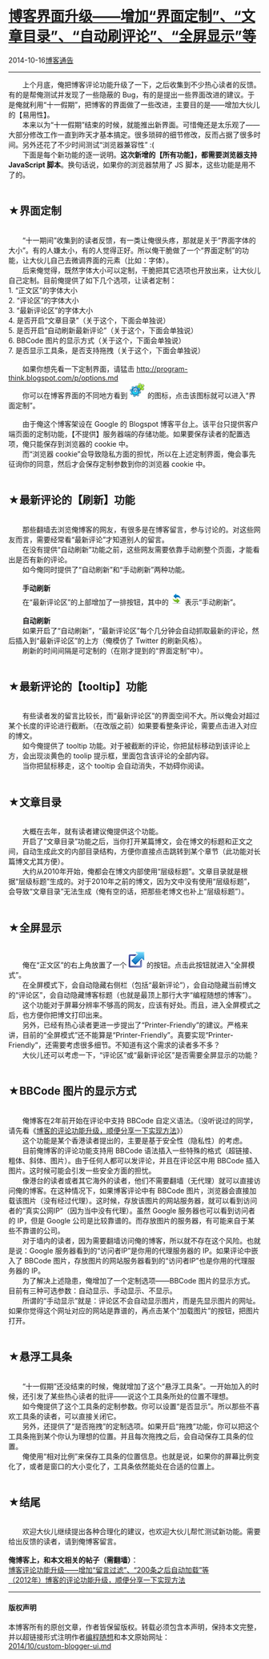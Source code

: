 <!DOCTYPE html>
<html xmlns="http://www.w3.org/1999/xhtml" xml:lang="zh-CN">
<head>
<meta http-equiv="Content-Type" content="text/html; charset=utf-8" />
<meta name="generator" content="Python script by program.think@gmail.com" />
<meta name="provider" content="program-think.blogspot.com" />
<link type="text/css" rel="stylesheet" href="../../css/program-think.css" />
<title>博客界面升级——增加“界面定制”、“文章目录”、“自动刷评论”、“全屏显示”等 - 编程随想的博客</title>
</head>
<body>
<div id="main" style="width:100%;">
<h1><a href="../../index.md" title="回到首页">博客界面升级——增加“界面定制”、“文章目录”、“自动刷评论”、“全屏显示”等</a></h1>
<div class="post-info"><span class="date-header">2014-10-16</span><a href="../../tags/E58D9AE5AEA2E9809AE5918A.md" class="tag">博客通告</a> </div>
<hr>
<div class="post">
&#12288;&#12288;上个月底，俺把博客评论功能升级了一下，之后收集到不少热心读者的反馈。有的是帮俺测试并发现了一些隐蔽的 Bug，有的是提出一些界面改进的建议。于是俺就利用“十一假期”，把博客的界面做了一些改进，主要目的是——增加大伙儿的【易用性】。<br />&#12288;&#12288;本来以为“十一假期”结束的时候，就能推出新界面。可惜俺还是太乐观了——大部分修改工作一直到昨天才基本搞定。很多琐碎的细节修改，反而占据了很多时间。另外还花了不少时间测试“浏览器兼容性” :(<br />&#12288;&#12288;下面是每个新功能的逐一说明。<b>这次新增的【所有功能】，都需要浏览器支持 JavaScript 脚本</b>。换句话说，如果你的浏览器禁用了 JS 脚本，这些功能是用不了的。<a name='more'></a><!--program-think--><br /><br /><h2>★界面定制</h2><br />&#12288;&#12288;“十一期间”收集到的读者反馈，有一类让俺很头疼，那就是关于“界面字体的大小”。有的人嫌太小，有的人觉得正好。所以俺干脆做了一个“界面定制”的功能，让大伙儿自己去微调界面的元素（比如：字体）。<br />&#12288;&#12288;后来俺觉得，既然字体大小可以定制，干脆把其它选项也开放出来，让大伙儿自己定制。目前俺提供了如下几个选项，让读者定制：<br />1. “正文区”的字体大小<br />2. “评论区”的字体大小<br />3. “最新评论区”的字体大小<br />4. 是否开启“文章目录”（关于这个，下面会单独说）<br />5. 是否开启“自动刷新最新评论”（关于这个，下面会单独说）<br />6. BBCode 图片的显示方式（关于这个，下面会单独说）<br />7. 是否显示工具条，是否支持拖拽（关于这个，下面会单独说）<br /><br />&#12288;&#12288;如果你想先看一下定制界面，请猛击 <a href="http://program-think.blogspot.com/p/options.html">http://program-think.blogspot.com/p/options.md</a><br />&#12288;&#12288;你可以在博客界面的不同地方看到 <img src="../../images/2014/10/config_32x32.png" alt="界面定制"> 的图标，点击该图标就可以进入“界面定制”。<br /><br />&#12288;&#12288;由于俺这个博客架设在 Google 的 Blogspot 博客平台上。该平台只提供客户端页面的定制功能，【不提供】服务器端的存储功能。如果要保存读者的配置选项，俺只能保存到浏览器的 cookie 中。<br />&#12288;&#12288;而“浏览器 cookie”会导致隐私方面的担忧，所以在上述定制界面，俺会事先征询你的同意，然后才会保存定制参数到你的浏览器 cookie 中。<br /><br /><h2>★最新评论的【刷新】功能</h2><br />&#12288;&#12288;那些翻墙去浏览俺博客的网友，有很多是在博客留言，参与讨论的。对这些网友而言，需要经常看“最新评论”才知道别人的留言。<br />&#12288;&#12288;在没有提供“自动刷新”功能之前，这些网友需要依靠手动刷整个页面，才能看出是否有新的评论。<br />&#12288;&#12288;如今俺同时提供了“自动刷新”和“手动刷新”两种功能。<br /><br />&#12288;&#12288;<b>手动刷新</b><br />&#12288;&#12288;在“最新评论区”的上部增加了一排按钮，其中的 <img src="../../images/2014/10/refresh_32x32.png" alt="刷新"> 表示“手动刷新”。<br /><br />&#12288;&#12288;<b>自动刷新</b><br />&#12288;&#12288;如果开启了“自动刷新”，“最新评论区”每个几分钟会自动抓取最新的评论，然后插入到“最新评论区”的上方（俺模仿了 Twitter 的刷新风格）。<br />&#12288;&#12288;刷新的时间间隔是可定制的（在刚才提到的“界面定制”中）。<br /><br /><h2>★最新评论的【tooltip】功能</h2><br />&#12288;&#12288;有些读者发的留言比较长，而“最新评论区”的界面空间不大。所以俺会对超过某个长度的评论进行截断。（在改版之前）如果要看整条评论，需要点击进入对应的博文。<br />&#12288;&#12288;如今俺提供了 tooltip 功能。对于被截断的评论，你把鼠标移动到该评论上方，会出现淡黄色的 toolip 提示框，里面包含该评论的全部内容。<br />&#12288;&#12288;当你把鼠标移走，这个 tooltip 会自动消失，不妨碍你阅读。<br /><br /><h2>★文章目录</h2><br />&#12288;&#12288;大概在去年，就有读者建议俺提供这个功能。<br />&#12288;&#12288;开启了“文章目录”功能之后，当你打开某篇博文，会在博文的标题和正文之间，自动生成此文的内部目录结构，方便你直接点击跳转到某个章节（此功能对长篇博文尤其方便）。<br />&#12288;&#12288;大约从2010年开始，俺都会在博文内部使用“层级标题”。文章目录就是根据“层级标题”生成的。对于2010年之前的博文，因为文中没有使用“层级标题”，会导致“文章目录”无法生成（俺有空的话，把那些老博文也补上“层级标题”）。<br /><br /><h2>★全屏显示</h2><br />&#12288;&#12288;俺在“正文区”的右上角放置了一个 <img src="../../images/2014/10/maximize_32x32.png" alt="全屏显示"> 的按钮。点击此按钮就进入“全屏模式”。<br />&#12288;&#12288;在全屏模式下，会自动隐藏右侧栏（包括“最新评论”），会自动隐藏当前博文的“评论区”，会自动隐藏博客标题（也就是最顶上那行大字“编程随想的博客”）。<br />&#12288;&#12288;这个功能对于屏幕分辨率不够高的网友，应该有好处。而且，进入全屏模式之后，也方便你把博文打印出来。<br />&#12288;&#12288;另外，已经有热心读者更进一步提出了“Printer-Friendly”的建议。严格来讲，目前的“全屏模式”还不能算是“Printer-Friendly”。真要实现“Printer-Friendly”，还需要考虑很多细节。不知道有这个需求的读者多不多？<br />&#12288;&#12288;大伙儿还可以考虑一下，“评论区”或“最新评论区”是否需要全屏显示的功能？<br /><br /><h2>★BBCode 图片的显示方式</h2><br />&#12288;&#12288;俺博客在2年前开始在评论中支持 BBCode 自定义语法。（没听说过的同学，请先看《<a href="../../2012/09/custom-blogger-comment.md">博客的评论功能升级，顺便分享一下实现方法</a>》）<br />&#12288;&#12288;这个功能是某个香港读者提出的，主要是基于安全性（隐私性）的考虑。<br />&#12288;&#12288;目前俺博客的评论功能支持用 BBCode 语法插入一些特殊的格式（超链接、粗体、斜体、图片）。由于任何人都可以发评论，并且在评论区中用 BBCode 插入图片。这时候可能会引发一些安全方面的担忧。<br />&#12288;&#12288;像港台的读者或者其它海外的读者，他们不需要翻墙（无代理）就可以直接访问俺的博客。在这种情况下，如果博客评论中有 BBCode 图片，浏览器会直接加载该图片（没有经过代理）。这时候，存放该图片的网站服务器，就可以看到访问者的“真实公网IP”（因为当中没有代理）。虽然 Google 服务器也可以看到访问者的 IP，但是 Google 公司是比较靠谱的。而存放图片的服务器，有可能来自于某些不靠谱的公司。<br />&#12288;&#12288;对于墙内的读者，因为需要翻墙访问俺的博客，所以就不存在这个风险。也就是说：Google 服务器看到的“访问者IP”是你用的代理服务器的 IP。如果评论中嵌入了 BBCode 图片，存放图片的网站服务器看到的“访问者IP”也是你用的代理服务器的 IP。<br />&#12288;&#12288;为了解决上述隐患，俺增加了一个定制选项——BBCode 图片的显示方式。目前有三种可选参数：自动显示、手动显示、不显示。<br />&#12288;&#12288;所谓的“手动显示”就是：评论区不会自动显示图片，而是先显示图片的网址。如果你觉得这个网址对应的网站是靠谱的，再点击某个“加载图片”的按钮，把图片打开。<br /><br /><h2>★悬浮工具条</h2><br />&#12288;&#12288;“十一假期”还没结束的时候，俺就增加了这个“悬浮工具条”。一开始加入的时候，还引发了某些热心读者的批评——说这个工具条所处的位置不理想。<br />&#12288;&#12288;如今俺提供了这个工具条的定制参数。你可以设置“是否显示”。所以那些不喜欢工具条的读者，可以直接关闭它。<br />&#12288;&#12288;另外，还提供了“是否拖拽”的定制选项。如果开启“拖拽”功能，你可以把这个工具条拖到某个你认为理想的位置。并且每次拖拽之后，会自动保存工具条的位置。<br />&#12288;&#12288;俺使用“相对比例”来保存工具条的位置信息。也就是说，如果你的屏幕比例变化了，或者是窗口的大小变化了，工具条依然能处在合适的位置上。<br /><br /><h2>★结尾</h2><br />&#12288;&#12288;欢迎大伙儿继续提出各种合理化的建议，也欢迎大伙儿帮忙测试新功能。需要给出反馈的读者，请到俺博客留言。<br /><br /><b>俺博客上，和本文相关的帖子（需翻墙）</b>：<br /><a href="../../2014/09/custom-blogger-comment.md"> 博客评论功能升级——增加“留言过滤”、“200条之后自动加载”等</a><br /><a href="../../2012/09/custom-blogger-comment.md">（2012年）博客的评论功能升级，顺便分享一下实现方法</a><div class="blogger-post-footer">
</div>
<hr>
<div class="copyright">
<h4>版权声明</h4>
本博客所有的原创文章，作者皆保留版权。转载必须包含本声明，保持本文完整，并以超链接形式注明作者<a href="mailto:program.think@gmail.com">编程随想</a>和本文原始网址：<br>
<a href="2014/10/custom-blogger-ui.md">2014/10/custom-blogger-ui.md</a>
</div>
</div>
</body>
</html>
